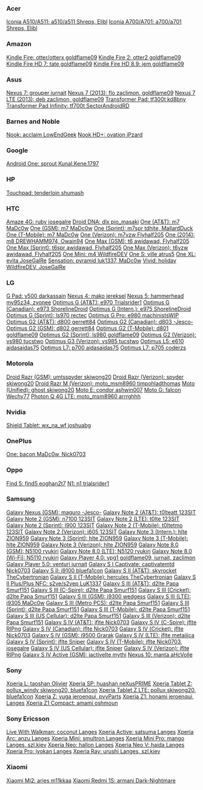 <div>
<h3>Acer</h3>
<a href="http://forum.xda-developers.com/showthread.php?t=2699971">Iconia A510/A511:           a510/a511      Shreps, Elibl</a>
<a href="http://forum.xda-developers.com/showthread.php?t=2881725">Iconia A700/A701:           a700/a701      Shreps, Elibl</a>
<br>
<h3>Amazon</h3>
<a href="http://forum.xda-developers.com/showthread.php?t=2407455">Kindle Fire:                otter/otterx   goldflame09</a>
<a href="http://forum.xda-developers.com/showthread.php?t=2347951">Kindle Fire 2:              otter2         goldflame09</a>
<a href="http://forum.xda-developers.com/showthread.php?t=2355103">Kindle Fire HD 7:           tate           goldflame09</a>
<a href="http://forum.xda-developers.com/showthread.php?t=2356333">Kindle Fire HD 8.9:         jem            goldflame09</a>
<br>
<h3>Asus</h3>
<a href="http://forum.xda-developers.com/showthread.php?t=2203239">Nexus 7:                    grouper        iurnait</a>
<a href="http://forum.xda-developers.com/showthread.php?t=2408829">Nexus 7 (2013):             flo            zaclimon, goldflame09</a>
<a href="http://forum.xda-developers.com/showthread.php?t=2408829">Nexus 7 LTE (2013):         deb            zaclimon, goldflame09</a>
<a href="http://forum.xda-developers.com/showthread.php?t=2501869">Transformer Pad:            tf300t         kd8bny</a>
<a href="http://forum.xda-developers.com/showthread.php?t=2445827">Transformer Pad Infinity:   tf700t         SectorAndroidRD</a>
<br>
<h3>Barnes and Noble</h3>
<a href="http://forum.xda-developers.com/showthread.php?t=2746417">Nook:                       acclaim        LowEndGeek</a>
<a href="http://forum.xda-developers.com/showthread.php?t=2883064">Nook HD+:                   ovation        iPzard</a>
<br>
<h3>Google</h3>
<a href="http://forum.xda-developers.com/showthread.php?t=2910603">Android One:                sprout         Kunal.Kene.1797</a>
<br>
<h3>HP</h3>
<a href="http://forum.xda-developers.com/showthread.php?t=2779954">Touchpad:                   tenderloin     shumash</a>
<br>
<h3>HTC</h3>
<a href="http://forum.xda-developers.com/showthread.php?t=2669292">Amaze 4G:                   ruby           josegalre</a>
<a href="http://forum.xda-developers.com/showthread.php?t=2270188">Droid DNA:                  dlx            pio_masaki</a>
<a href="http://forum.xda-developers.com/showthread.php?t=2348590">One (AT&T):                 m7             MaDc0w</a>
<a href="http://forum.xda-developers.com/showthread.php?t=2348415">One (GSM):                  m7             MaDc0w</a>
<a href="http://forum.xda-developers.com/showthread.php?t=2408340">One (Sprint):               m7spr          tdhite, MallardDuck</a>
<a href="http://forum.xda-developers.com/showthread.php?t=2375475">One (T-Mobile):             m7             MaDc0w</a>
<a href="http://forum.xda-developers.com/showthread.php?t=2455127">One (Verizon):              m7vzw          Flyhalf205</a>
<a href="http://forum.xda-developers.com/showthread.php?t=2746553">One (2014):                 m8             DREWHAMM974, Owain94</a>
<a href="http://forum.xda-developers.com/showthread.php?t=2790916">One Max (GSM):              t6             awidawad, Flyhalf205</a>
<a href="http://forum.xda-developers.com/showthread.php?t=2790916">One Max (Sprint):           t6spr          awidawad, Flyhalf205</a>
<a href="http://forum.xda-developers.com/showthread.php?t=2790916">One Max (Verizon):          t6vzw          awidawad, Flyhalf205</a>
<a href="http://forum.xda-developers.com/showthread.php?t=2741847">One Mini:                   m4             WildfireDEV</a>
<a href="http://forum.xda-developers.com/showthread.php?t=2164406">One S:                      ville          atrus5</a>
<a href="http://forum.xda-developers.com/showthread.php?t=2668282">One XL:                     evita          JoseGalRe</a>
<a href="http://forum.xda-developers.com/showthread.php?t=2921484">Sensation:                  pyramid        luk1337, MaDc0w</a>
<a href="http://forum.xda-developers.com/showthread.php?t=2677301">Vivid:                      holiday        WildfireDEV, JoseGalRe</a>
<br>
<h3>LG</h3>
<a href="http://forum.xda-developers.com/showthread.php?t=2668112">G Pad:                      v500           darkassain</a>
<a href="http://forum.xda-developers.com/showthread.php?t=2668912">Nexus 4:                    mako           jereksel</a>
<a href="http://forum.xda-developers.com/showthread.php?t=2670238">Nexus 5:                    hammerhead     my95z34, zyonee</a>
<a href="http://forum.xda-developers.com/showthread.php?t=2942981">Optimus G (AT&T):           e970           Trialsrider1</a>
<a href="http://forum.xda-developers.com/showthread.php?t=2863083">Optimus G (Canadian):       e973           ShorelineDroid</a>
<a href="http://forum.xda-developers.com/showthread.php?t=2866844">Optimus G (Intern.):        e975           ShorelineDroid</a>
<a href="http://forum.xda-developers.com/showthread.php?t=2878505">Optimus G (Sprint):         ls970          rectec</a>
<a href="http://forum.xda-developers.com/showthread.php?t=2852984">Optimus G Pro:              e980           machinistsWIP</a>
<a href="http://forum.xda-developers.com/showthread.php?t=2500030">Optimus G2 (AT&T):          d800           gerrett84</a>
<a href="http://forum.xda-developers.com/showthread.php?t=2680171">Optimus G2 (Canadian):      d803           -Jesco-</a>
<a href="http://forum.xda-developers.com/showthread.php?t=2500030">Optimus G2 (GSM):           d802           gerrett84</a>
<a href="http://forum.xda-developers.com/showthread.php?t=2669063">Optimus G2 (T-Mobile):      d801           goldflame09</a>
<a href="http://forum.xda-developers.com/showthread.php?t=2669074">Optimus G2 (Sprint):        ls980          goldflame09</a>
<a href="http://forum.xda-developers.com/showthread.php?t=2542006">Optimus G2 (Verizon):       vs980          tucstwo</a>
<a href="http://forum.xda-developers.com/showthread.php?t=2938133">Optimus G3 (Verizon):       vs985          tucstwo</a>
<a href="http://forum.xda-developers.com/showthread.php?t=2790982">Optimus L5:                 e610           aidasaidas75</a>
<a href="http://forum.xda-developers.com/showthread.php?t=2769502">Optimus L7:                 p700           aidasaidas75</a>
<a href="http://forum.xda-developers.com/showthread.php?t=2704650">Optimus L7:                 p705           coderzs</a>
<br>
<h3>Motorola</h3>
<a href="http://forum.xda-developers.com/showthread.php?t=2670349">Droid Razr (GSM):           umtsspyder     skiwong20</a>
<a href="http://forum.xda-developers.com/showthread.php?t=2670349">Droid Razr (Verizon):       spyder         skiwong20</a>
<a href="http://forum.xda-developers.com/showthread.php?t=2306377">Droid Razr M (Verizon):     moto_msm8960   timpohladthomas</a>
<a href="http://forum.xda-developers.com/showthread.php?t=2504830">Moto (Unified):             ghost          skiwong20</a>
<a href="http://forum.xda-developers.com/showthread.php?t=2886058">Moto E:                     condor         ashwin007</a>
<a href="http://forum.xda-developers.com/showthread.php?t=2667834">Moto G:                     falcon         Wechy77</a>
<a href="http://forum.xda-developers.com/showthread.php?t=2415997">Photon Q 4G LTE:            moto_msm8960   arrrghhh</a>
<br>
<h3>Nvidia</h3>
<a href="http://forum.xda-developers.com/showthread.php?t=2867597">Shield Tablet:              wx_na_wf       joshuabg</a>
<br>
<h3>OnePlus</h3>
<a href="http://forum.xda-developers.com/showthread.php?t=2811990">One:                        bacon          MaDc0w, Nick0703</a>
<br>
<h3>Oppo</h3>
<a href="http://forum.xda-developers.com/showthread.php?t=2678702">Find 5:                     find5          eoghan2t7</a>
<a href="http://forum.xda-developers.com/showthread.php?t=2678683">N1:                         n1             trialsrider1</a>
<br>
<h3>Samsung</h3>
<a href="http://forum.xda-developers.com/showthread.php?t=2409090">Galaxy Nexus (GSM):         maguro         -Jesco-</a>
<a href="http://forum.xda-developers.com/showthread.php?t=2667763">Galaxy Note 2 (AT&T):       t0lteatt       123SIT</a>
<a href="http://forum.xda-developers.com/showthread.php?t=2667751">Galaxy Note 2 (GSM):        n7100          123SIT</a>
<a href="http://forum.xda-developers.com/showthread.php?t=2449424">Galaxy Note 2 (LTE):        t0lte          123SIT</a>
<a href="http://forum.xda-developers.com/showthread.php?t=2667760">Galaxy Note 2 (Sprint):     l900           123SIT</a>
<a href="http://forum.xda-developers.com/showthread.php?t=2426051">Galaxy Note 2 (T-Mobile):   t0ltetmo       123SIT</a>
<a href="http://forum.xda-developers.com/showthread.php?t=2311152">Galaxy Note 2 (Verizon):    i605           123SIT</a>
<a href="http://forum.xda-developers.com/showthread.php?t=2834389">Galaxy Note 3 (Intern.):    hlte           ZION959</a>
<a href="http://forum.xda-developers.com/showthread.php?t=2834390">Galaxy Note 3 (Sprint):     hlte           ZION959</a>
<a href="http://forum.xda-developers.com/showthread.php?t=2834376">Galaxy Note 3 (T-Mobile):   hlte           ZION959</a>
<a href="http://forum.xda-developers.com/showthread.php?t=2834397">Galaxy Note 3 (Verizon):    hlte           ZION959</a>
<a href="http://forum.xda-developers.com/showthread.php?t=2456222">Galaxy Note 8.0 (GSM):      N5100          ryukiri</a>
<a href="http://forum.xda-developers.com/showthread.php?t=2456222">Galaxy Note 8.0 (LTE):      N5120          ryukiri</a>
<a href="http://forum.xda-developers.com/showthread.php?t=2456222">Galaxy Note 8.0 (Wi-Fi):    N5110          ryukiri</a>
<a href="http://forum.xda-developers.com/showthread.php?t=2387504">Galaxy Player 4.0:          ypg1           goldflame09, iurnait, zaclimon</a>
<a href="http://forum.xda-developers.com/showthread.php?t=2387504">Galaxy Player 5.0:          venturi        iurnait</a>
<a href="http://forum.xda-developers.com/showthread.php?t=2173726">Galaxy S I Captivate:       captivatemtd   Nick0703</a>
<a href="http://forum.xda-developers.com/showthread.php?t=2203444">Galaxy S II:                i9100          bluefa1con</a>
<a href="http://forum.xda-developers.com/showthread.php?t=2669087">Galaxy S II (AT&T):         skyrocket      TheCybertronian</a>
<a href="http://forum.xda-developers.com/showthread.php?t=2669118">Galaxy S II (T-Mobile):     hercules       TheCybertronian</a>
<a href="http://forum.xda-developers.com/showthread.php?t=2790368">Galaxy S II Plus/Plus NFC:  s2ve/s2vep     LuK1337</a>
<a href="http://forum.xda-developers.com/showthread.php?t=2015607">Galaxy S III (AT&T):        d2lte          Papa Smurf151</a>
<a href="http://forum.xda-developers.com/showthread.php?t=2015607">Galaxy S III (C-Spire):     d2lte          Papa Smurf151</a>
<a href="http://forum.xda-developers.com/showthread.php?t=2015607">Galaxy S III (Cricket):     d2lte          Papa Smurf151</a>
<a href="http://forum.xda-developers.com/showthread.php?t=2668572">Galaxy S III (GSM):         i9300          wedgess</a>
<a href="http://forum.xda-developers.com/showthread.php?t=2361286">Galaxy S III (LTE):         i9305          MaDc0w</a>
<a href="http://forum.xda-developers.com/showthread.php?t=2015607">Galaxy S III (Metro PCS):   d2lte          Papa Smurf151</a>
<a href="http://forum.xda-developers.com/showthread.php?t=2032843">Galaxy S III (Sprint):      d2lte          Papa Smurf151</a>
<a href="http://forum.xda-developers.com/showthread.php?t=2015525">Galaxy S III (T-Mobile):    d2lte          Papa Smurf151</a>
<a href="http://forum.xda-developers.com/showthread.php?t=2015607">Galaxy S III (US Cellular): d2lte          Papa Smurf151</a>
<a href="http://forum.xda-developers.com/showthread.php?t=2028443">Galaxy S III (Verizon):     d2lte          Papa Smurf151</a>
<a href="http://forum.xda-developers.com/showthread.php?t=2312024">Galaxy S IV (AT&T):         jflte          Nick0703</a>
<a href="http://forum.xda-developers.com/showthread.php?t=2412589">Galaxy S IV (C-Spire):      jflte          RIPng</a>
<a href="http://forum.xda-developers.com/showthread.php?t=2312024">Galaxy S IV (Canadian):     jflte          Nick0703</a>
<a href="http://forum.xda-developers.com/showthread.php?t=2312024">Galaxy S IV (Cricket):      jflte          Nick0703</a>
<a href="http://forum.xda-developers.com/showthread.php?t=2396173">Galaxy S IV (GSM):          i9500          Grarak</a>
<a href="http://forum.xda-developers.com/showthread.php?t=2400387">Galaxy S IV (LTE):          jflte          metaiiica</a>
<a href="http://forum.xda-developers.com/showthread.php?t=2312063">Galaxy S IV (Sprint):       jflte          Sniper</a>
<a href="http://forum.xda-developers.com/showthread.php?t=2668312">Galaxy S IV (T-Mobile):     jflte          Nick0703, josegalre</a>
<a href="http://forum.xda-developers.com/showthread.php?t=2312131">Galaxy S IV (US Cellular):  jflte          Sniper</a>
<a href="http://forum.xda-developers.com/showthread.php?t=2312069">Galaxy S IV (Verizon):      jflte          RIPng</a>
<a href="http://forum.xda-developers.com/showthread.php?t=2821017">Galaxy S IV Active (GSM):   jactivelte     mythi</a>
<a href="http://forum.xda-developers.com/showthread.php?t=2948457">Nexus 10:                   manta          aHcVolle</a>
<br>
<h3>Sony</h3>
<a href="http://forum.xda-developers.com/showthread.php?t=2749055">Xperia L:                   taoshan        Olivier</a>
<a href="http://forum.xda-developers.com/showthread.php?t=2835662">Xperia SP:                  huashan        neXusPRIME</a>
<a href="http://forum.xda-developers.com/showthread.php?t=2883011">Xperia Tablet Z:            pollux_windy   skiwong20, bluefa1con</a>
<a href="http://forum.xda-developers.com/showthread.php?t=2883011">Xperia Tablet Z LTE:        pollux         skiwong20, bluefa1con</a>
<a href="http://forum.xda-developers.com/showthread.php?t=2208249">Xperia Z:                   yuga           jeroenqui, pvyParts</a>
<a href="http://forum.xda-developers.com/showthread.php?t=2478003">Xperia Z1:                  honami         jeroenqui, Langes</a>
<a href="http://forum.xda-developers.com/showthread.php?t=2764017">Xperia Z1 Compact:          amami          oshmoun</a>
<br>
<h3>Sony Ericsson</h3>
<a href="http://forum.xda-developers.com/showthread.php?t=2675370">Live With Walkman:          coconut        Langes</a>
<a href="http://forum.xda-developers.com/showthread.php?t=2675370">Xperia Active:              satsuma        Langes</a>
<a href="http://forum.xda-developers.com/showthread.php?t=2298280">Xperia Arc:                 anzu           Langes</a>
<a href="http://forum.xda-developers.com/showthread.php?t=2675370">Xperia Mini:                smultron       Langes</a>
<a href="http://forum.xda-developers.com/showthread.php?t=2675370">Xperia Mini Pro:            mango          Langes, szl.kiev</a>
<a href="http://forum.xda-developers.com/showthread.php?t=2672164">Xperia Neo:                 hallon         Langes</a>
<a href="http://forum.xda-developers.com/showthread.php?t=2672164">Xperia Neo V:               haida          Langes</a>
<a href="http://forum.xda-developers.com/showthread.php?t=2672164">Xperia Pro:                 iyokan         Langes</a>
<a href="http://forum.xda-developers.com/showthread.php?t=1803076">Xperia Ray:                 urushi         Langes, szl.kiev</a>
<br>
<h3>Xiaomi</h3>
<a href="http://forum.xda-developers.com/showthread.php?t=2872738">Xiaomi Mi2:                 aries          m11kkaa</a>
<a href="http://forum.xda-developers.com/showthread.php?t=2910535">Xiaomi Redmi 1S:            armani         Dark-Nightmare</a>
<br>
</div>
